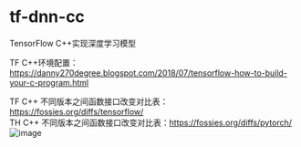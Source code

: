# tf-dnn-cc
TensorFlow C++实现深度学习模型


TF C++环境配置：https://danny270degree.blogspot.com/2018/07/tensorflow-how-to-build-your-c-program.html

TF C++ 不同版本之间函数接口改变对比表：https://fossies.org/diffs/tensorflow/ \
TH C++ 不同版本之间函数接口改变对比表：https://fossies.org/diffs/pytorch/
![image](https://user-images.githubusercontent.com/36963108/163410372-949b90bc-6233-45a3-b699-47cbfa5eb525.png)


